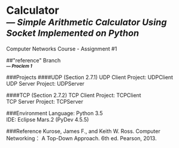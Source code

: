 # Calculator<br><sub>___— Simple Arithmetic Calculator Using Socket Implemented on Python___</sub>

Computer Networks Course - Assignment #1

##"reference" Branch<br><sub>___— Proclem 1___</sub>

###Projects
####UDP (Section 2.7.1)
UDP Client Project: UDPClient<br>
UDP Server Project: UDPServer

####TCP (Section 2.7.2)
TCP Client Project: TCPClient<br>
TCP Server Project: TCPServer

###Environment
Language: Python 3.5<br>
IDE: Eclipse Mars.2 (PyDev 4.5.5)

###Reference
Kurose, James F., and Keith W. Ross. Computer Networking： A Top-Down Approach. 6th ed. Pearson, 2013.
